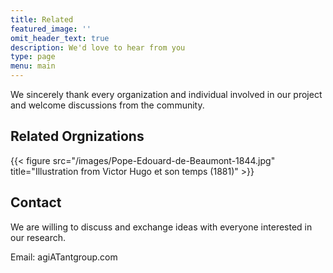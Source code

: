 ```yaml
---
title: Related
featured_image: ''
omit_header_text: true
description: We'd love to hear from you
type: page
menu: main
---
```

We sincerely thank every organization and individual involved in our project and welcome discussions from the community.

## Related Orgnizations
{{< figure src="/images/Pope-Edouard-de-Beaumont-1844.jpg" title="Illustration from Victor Hugo et son temps (1881)" >}}


## Contact
We are willing to discuss and exchange ideas with everyone interested in our research. 

Email: agiATantgroup.com

<!-- This is an example of a custom shortcode that you can put right into your content. You will need to add a form action to the shortcode to make it work. Check out [Formspree](https://formspree.io/) for a simple, free form service. 

{{< form-contact action="https://example.com"  >}} -->
